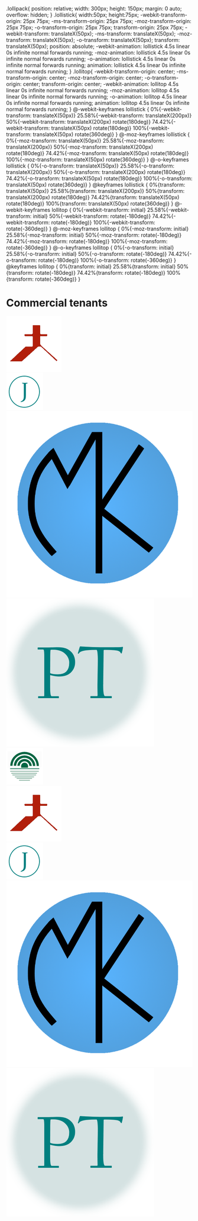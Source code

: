 <!--css for animated business icons-->
.lollipack{
  position: relative;
  width: 300px;
  height: 150px;
  margin: 0 auto;
  overflow: hidden;
}
.lollistick{
  width:50px;
  height:75px;
  -webkit-transform-origin: 25px 75px;
  -ms-transform-origin: 25px 75px;
  -moz-transform-origin: 25px 75px;
  -o-transform-origin: 25px 75px;
  transform-origin: 25px 75px;
  -webkit-transform: translateX(50px);
  -ms-transform: translateX(50px);
  -moz-transform: translateX(50px);
  -o-transform: translateX(50px);
  transform: translateX(50px);
  position: absolute;
  -webkit-animation: lollistick 4.5s linear 0s infinite normal forwards running;
  -moz-animation: lollistick 4.5s linear 0s infinite normal forwards running;
  -o-animation: lollistick 4.5s linear 0s infinite normal forwards running;
  animation: lollistick 4.5s linear 0s infinite normal forwards running;
}
.lollitop{
  -webkit-transform-origin: center;
  -ms-transform-origin: center;
  -moz-transform-origin: center;
  -o-transform-origin: center;
  transform-origin: center;
  -webkit-animation: lollitop 4.5s linear 0s infinite normal forwards running;
  -moz-animation: lollitop 4.5s linear 0s infinite normal forwards running;
  -o-animation: lollitop 4.5s linear 0s infinite normal forwards running;
  animation: lollitop 4.5s linear 0s infinite normal forwards running;
}
@-webkit-keyframes lollistick {
  0%{-webkit-transform: translateX(50px)}
  25.58%{-webkit-transform: translateX(200px)}
  50%{-webkit-transform: translateX(200px) rotate(180deg)}
  74.42%{-webkit-transform: translateX(50px) rotate(180deg)}
  100%{-webkit-transform: translateX(50px) rotate(360deg)}
}
@-moz-keyframes lollistick {
  0%{-moz-transform: translateX(50px)}
  25.58%{-moz-transform: translateX(200px)}
  50%{-moz-transform: translateX(200px) rotate(180deg)}
  74.42%{-moz-transform: translateX(50px) rotate(180deg)}
  100%{-moz-transform: translateX(50px) rotate(360deg)}
}
@-o-keyframes lollistick {
  0%{-o-transform: translateX(50px)}
  25.58%{-o-transform: translateX(200px)}
  50%{-o-transform: translateX(200px) rotate(180deg)}
  74.42%{-o-transform: translateX(50px) rotate(180deg)}
  100%{-o-transform: translateX(50px) rotate(360deg)}
}
@keyframes lollistick {
  0%{transform: translateX(50px)}
  25.58%{transform: translateX(200px)}
  50%{transform: translateX(200px) rotate(180deg)}
  74.42%{transform: translateX(50px) rotate(180deg)}
  100%{transform: translateX(50px) rotate(360deg)}
}
@-webkit-keyframes lollitop {
  0%{-webkit-transform: initial}
  25.58%{-webkit-transform: initial}
  50%{-webkit-transform: rotate(-180deg)}
  74.42%{-webkit-transform: rotate(-180deg)}
  100%{-webkit-transform: rotate(-360deg)}
}
@-moz-keyframes lollitop {
  0%{-moz-transform: initial}
  25.58%{-moz-transform: initial}
  50%{-moz-transform: rotate(-180deg)}
  74.42%{-moz-transform: rotate(-180deg)}
  100%{-moz-transform: rotate(-360deg)}
}
@-o-keyframes lollitop {
  0%{-o-transform: initial}
  25.58%{-o-transform: initial}
  50%{-o-transform: rotate(-180deg)}
  74.42%{-o-transform: rotate(-180deg)}
  100%{-o-transform: rotate(-360deg)}
}
@keyframes lollitop {
  0%{transform: initial}
  25.58%{transform: initial}
  50%{transform: rotate(-180deg)}
  74.42%{transform: rotate(-180deg)}
  100%{transform: rotate(-360deg)}
}
<!--extra html for animated businesses-->
<div class="businesses">
  <h1>
    Commercial tenants
  </h1>
  <div class="lollipack">
    <div class="lollistick" style="animation-delay:2s"><img class="lollitop" style="animation-delay:2s" src="../sycatest/logos/CCIC.png"></div>
    <div class="lollistick" style="animation-delay:1.5s"><img style="animation-delay:1.5s" class="lollitop" src="../sycatest/logos/john1site.png"></div>
    <div class="lollistick" style="animation-delay:1s"><img style="animation-delay:1s" class="lollitop" src="../sycatest/logos/mk.png"></div>
    <div class="lollistick" style="animation-delay:.5s"><img style="animation-delay:.5s" class="lollitop" src="../sycatest/logos/ptgallery.png"></div>
    <div class="lollistick" style="animation-delay:2.5s"><img style="animation-delay:2.5s" class="lollitop" src="../sycatest/logos/sycamorecorporation.png"></div>
    <div class="lollistick" style="animation-delay:3s"><img style="animation-delay:3s" class="lollitop" src="../sycatest/logos/CCIC.png"></div>
    <div class="lollistick" style="animation-delay:3.5s"><img style="animation-delay:3.5s" class="lollitop" src="../sycatest/logos/john1site.png"></div>
    <div class="lollistick" style="animation-delay:4s"><img style="animation-delay:4s" class="lollitop" src="../sycatest/logos/mk.png"></div>
    <div class="lollistick"><img class="lollitop" src="../sycatest/logos/ptgallery.png"></div>
  </div>
</div>
